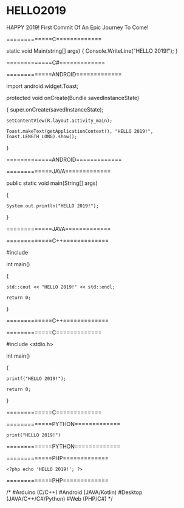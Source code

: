 # HELLO2019
HAPPY 2019! First Commit Of An Epic Journey To Come!   

=============C=============

static void Main(string[] args)
{
	Console.WriteLine("HELLO 2019!");
}

=============C#=============

=============ANDROID=============

import android.widget.Toast;

protected void onCreate(Bundle savedInstanceState)

{
	super.onCreate(savedInstanceState);
	
	setContentView(R.layout.activity_main);
	
	Toast.makeText(getApplicationContext(), "HELLO 2019!", Toast.LENGTH_LONG).show();
	
}

=============ANDROID=============

=============JAVA=============

public static void main(String[] args)

{

	System.out.println("HELLO 2019!");
	
}

=============JAVA=============

=============C++=============

#include <iostream>
	
int main()

{

	std::cout << "HELLO 2019!" << std::endl;
	
	return 0;
	
}
	
=============C++=============

=============C=============

#include <stdio.h>

int main()

{

	printf("HELLO 2019!");
	
	return 0;
	
}

=============C=============

=============PYTHON=============

	print("HELLO 2019!")
	
=============PYTHON=============

=============PHP=============

	<?php echo 'HELLO 2019!'; ?>
	
=============PHP=============

/*
#Arduino (C/C++)
#Android (JAVA/Kotlin)
#Desktop (JAVA/C++/C#/Python)
#Web     (PHP/C#)
*/
    
  
